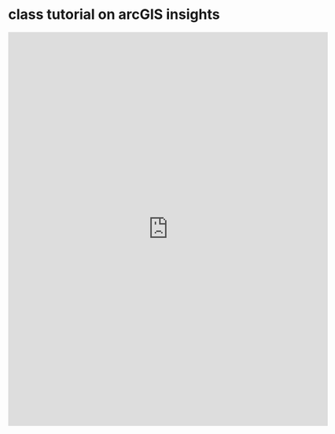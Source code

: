 # class tutorial on arcGIS insights

<iframe src="https://insights.arcgis.com/index.html?rsource=https%3A%2F%2Fwww.esri.com%2Fen-us%2Farcgis%2Fproducts%2Farcgis-insights%2Fsign-in#/embed/5472f3c63582409fa40557843203f15e" width=650px height=800px frameborder="0"></iframe>
